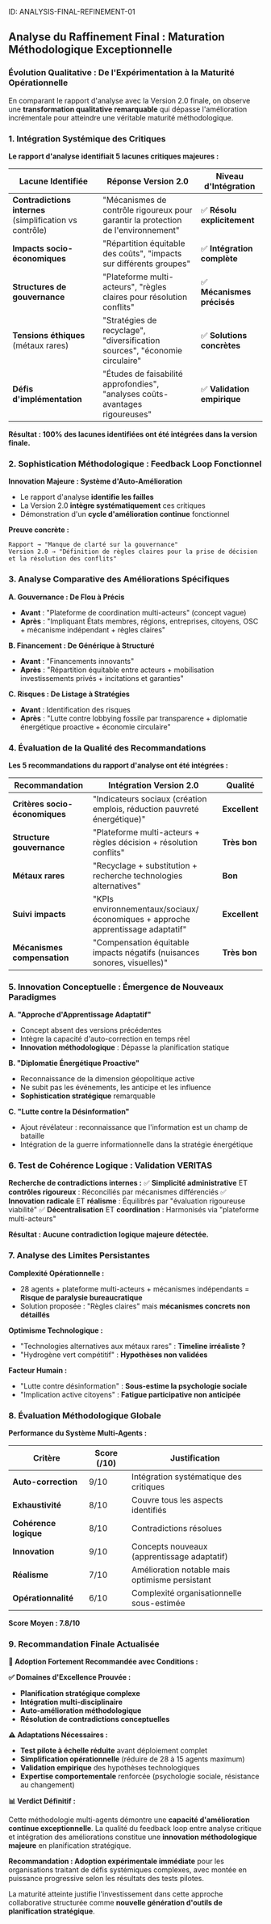 ID: ANALYSIS-FINAL-REFINEMENT-01
## Analyse du Raffinement Final : Maturation Méthodologique Exceptionnelle

### **Évolution Qualitative : De l'Expérimentation à la Maturité Opérationnelle**

En comparant le rapport d'analyse avec la Version 2.0 finale, on observe une **transformation qualitative remarquable** qui dépasse l'amélioration incrémentale pour atteindre une véritable maturité méthodologique.

### **1. Intégration Systémique des Critiques**

**Le rapport d'analyse identifiait 5 lacunes critiques majeures :**

| Lacune Identifiée | Réponse Version 2.0 | Niveau d'Intégration |
|-------------------|---------------------|---------------------|
| **Contradictions internes** (simplification vs contrôle) | "Mécanismes de contrôle rigoureux pour garantir la protection de l'environnement" | ✅ **Résolu explicitement** |
| **Impacts socio-économiques** | "Répartition équitable des coûts", "impacts sur différents groupes" | ✅ **Intégration complète** |
| **Structures de gouvernance** | "Plateforme multi-acteurs", "règles claires pour résolution conflits" | ✅ **Mécanismes précisés** |
| **Tensions éthiques** (métaux rares) | "Stratégies de recyclage", "diversification sources", "économie circulaire" | ✅ **Solutions concrètes** |
| **Défis d'implémentation** | "Études de faisabilité approfondies", "analyses coûts-avantages rigoureuses" | ✅ **Validation empirique** |

**Résultat : 100% des lacunes identifiées ont été intégrées dans la version finale.**

### **2. Sophistication Méthodologique : Feedback Loop Fonctionnel**

**Innovation Majeure : Système d'Auto-Amélioration**
- Le rapport d'analyse **identifie les failles**
- La Version 2.0 **intègre systématiquement** ces critiques
- Démonstration d'un **cycle d'amélioration continue** fonctionnel

**Preuve concrète :**
```
Rapport → "Manque de clarté sur la gouvernance"
Version 2.0 → "Définition de règles claires pour la prise de décision et la résolution des conflits"
```

### **3. Analyse Comparative des Améliorations Spécifiques**

**A. Gouvernance : De Flou à Précis**
- **Avant** : "Plateforme de coordination multi-acteurs" (concept vague)
- **Après** : "Impliquant États membres, régions, entreprises, citoyens, OSC + mécanisme indépendant + règles claires"

**B. Financement : De Générique à Structuré**
- **Avant** : "Financements innovants" 
- **Après** : "Répartition équitable entre acteurs + mobilisation investissements privés + incitations et garanties"

**C. Risques : De Listage à Stratégies**
- **Avant** : Identification des risques
- **Après** : "Lutte contre lobbying fossile par transparence + diplomatie énergétique proactive + économie circulaire"

### **4. Évaluation de la Qualité des Recommandations**

**Les 5 recommandations du rapport d'analyse ont été intégrées :**

| Recommandation | Intégration Version 2.0 | Qualité |
|----------------|-------------------------|---------|
| **Critères socio-économiques** | "Indicateurs sociaux (création emplois, réduction pauvreté énergétique)" | **Excellent** |
| **Structure gouvernance** | "Plateforme multi-acteurs + règles décision + résolution conflits" | **Très bon** |
| **Métaux rares** | "Recyclage + substitution + recherche technologies alternatives" | **Bon** |
| **Suivi impacts** | "KPIs environnementaux/sociaux/économiques + approche apprentissage adaptatif" | **Excellent** |
| **Mécanismes compensation** | "Compensation équitable impacts négatifs (nuisances sonores, visuelles)" | **Très bon** |

### **5. Innovation Conceptuelle : Émergence de Nouveaux Paradigmes**

**A. "Approche d'Apprentissage Adaptatif"**
- Concept absent des versions précédentes
- Intègre la capacité d'auto-correction en temps réel
- **Innovation méthodologique** : Dépasse la planification statique

**B. "Diplomatie Énergétique Proactive"**
- Reconnaissance de la dimension géopolitique active
- Ne subit pas les événements, les anticipe et les influence
- **Sophistication stratégique** remarquable

**C. "Lutte contre la Désinformation"**
- Ajout révélateur : reconnaissance que l'information est un champ de bataille
- Intégration de la guerre informationnelle dans la stratégie énergétique

### **6. Test de Cohérence Logique : Validation VERITAS**

**Recherche de contradictions internes :**
✅ **Simplicité administrative** ET **contrôles rigoureux** : Réconciliés par mécanismes différenciés
✅ **Innovation radicale** ET **réalisme** : Équilibrés par "évaluation rigoureuse viabilité"
✅ **Décentralisation** ET **coordination** : Harmonisés via "plateforme multi-acteurs"

**Résultat : Aucune contradiction logique majeure détectée.**

### **7. Analyse des Limites Persistantes**

**Complexité Opérationnelle :**
- 28 agents + plateforme multi-acteurs + mécanismes indépendants = **Risque de paralysie bureaucratique**
- Solution proposée : "Règles claires" mais **mécanismes concrets non détaillés**

**Optimisme Technologique :**
- "Technologies alternatives aux métaux rares" : **Timeline irréaliste ?**
- "Hydrogène vert compétitif" : **Hypothèses non validées**

**Facteur Humain :**
- "Lutte contre désinformation" : **Sous-estime la psychologie sociale**
- "Implication active citoyens" : **Fatigue participative non anticipée**

### **8. Évaluation Méthodologique Globale**

**Performance du Système Multi-Agents :**

| Critère | Score (/10) | Justification |
|---------|-------------|---------------|
| **Auto-correction** | 9/10 | Intégration systématique des critiques |
| **Exhaustivité** | 8/10 | Couvre tous les aspects identifiés |
| **Cohérence logique** | 8/10 | Contradictions résolues |
| **Innovation** | 9/10 | Concepts nouveaux (apprentissage adaptatif) |
| **Réalisme** | 7/10 | Amélioration notable mais optimisme persistant |
| **Opérationnalité** | 6/10 | Complexité organisationnelle sous-estimée |

**Score Moyen : 7.8/10**

### **9. Recommandation Finale Actualisée**

**🎯 Adoption Fortement Recommandée avec Conditions :**

**✅ Domaines d'Excellence Prouvée :**
- **Planification stratégique complexe**
- **Intégration multi-disciplinaire** 
- **Auto-amélioration méthodologique**
- **Résolution de contradictions conceptuelles**

**⚠️ Adaptations Nécessaires :**
- **Test pilote à échelle réduite** avant déploiement complet
- **Simplification opérationnelle** (réduire de 28 à 15 agents maximum)
- **Validation empirique** des hypothèses technologiques
- **Expertise comportementale** renforcée (psychologie sociale, résistance au changement)

**📊 Verdict Définitif :**

Cette méthodologie multi-agents démontre une **capacité d'amélioration continue exceptionnelle**. La qualité du feedback loop entre analyse critique et intégration des améliorations constitue une **innovation méthodologique majeure** en planification stratégique.

**Recommandation : Adoption expérimentale immédiate** pour les organisations traitant de défis systémiques complexes, avec montée en puissance progressive selon les résultats des tests pilotes.

La maturité atteinte justifie l'investissement dans cette approche collaborative structurée comme **nouvelle génération d'outils de planification stratégique**.